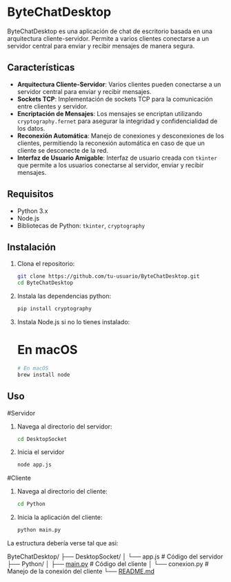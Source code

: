 # ByteChatDesktop

ByteChatDesktop es una aplicación de chat de escritorio basada en una arquitectura cliente-servidor. Permite a varios clientes conectarse a un servidor central para enviar y recibir mensajes de manera segura.

## Características

- **Arquitectura Cliente-Servidor**: Varios clientes pueden conectarse a un servidor central para enviar y recibir mensajes.
- **Sockets TCP**: Implementación de sockets TCP para la comunicación entre clientes y servidor.
- **Encriptación de Mensajes**: Los mensajes se encriptan utilizando `cryptography.fernet` para asegurar la integridad y confidencialidad de los datos.
- **Reconexión Automática**: Manejo de conexiones y desconexiones de los clientes, permitiendo la reconexión automática en caso de que un cliente se desconecte de la red.
- **Interfaz de Usuario Amigable**: Interfaz de usuario creada con `tkinter` que permite a los usuarios conectarse al servidor, enviar y recibir mensajes.

## Requisitos

- Python 3.x
- Node.js
- Bibliotecas de Python: `tkinter`, `cryptography`

## Instalación

1. Clona el repositorio:
   ```sh
   git clone https://github.com/tu-usuario/ByteChatDesktop.git
   cd ByteChatDesktop
   ```

2. Instala las dependencias python:

    ```sh
    pip install cryptography
    ```

3. Instala Node.js si no lo tienes instalado:
    # En macOS
    ```sh
    # En macOS
    brew install node
    ```

## Uso

#Servidor

1. Navega al directorio del servidor:
    ```sh
    cd DesktopSocket
    ```

2. Inicia el servidor
    ```sh
    node app.js
    ```

#Cliente

1. Navega al directorio del cliente:
    ```sh
    cd Python
    ```

2. Inicia la aplicación del cliente:
    ```sh
    python main.py
    ```


La estructura debería verse tal que asi:

ByteChatDesktop/
├── DesktopSocket/
│   └── app.js          # Código del servidor
├── Python/
│   ├── [main.py](http://_vscodecontentref_/1)         # Código del cliente
│   └── conexion.py     # Manejo de la conexión del cliente
└── [README.md](http://_vscodecontentref_/2)           